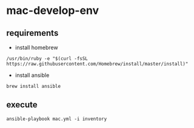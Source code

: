# mac-develop-env

## requirements

- install homebrew
```
/usr/bin/ruby -e "$(curl -fsSL https://raw.githubusercontent.com/Homebrew/install/master/install)"
```

- install ansible
```
brew install ansible
```

## execute
```
ansible-playbook mac.yml -i inventory
```
